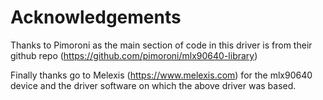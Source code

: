 # Acknowledgements

Thanks to Pimoroni as the main section of code in this driver is from their github repo (https://github.com/pimoroni/mlx90640-library)

Finally thanks go to Melexis (https://www.melexis.com) for the mlx90640 device and the driver software on which the above driver was based.
